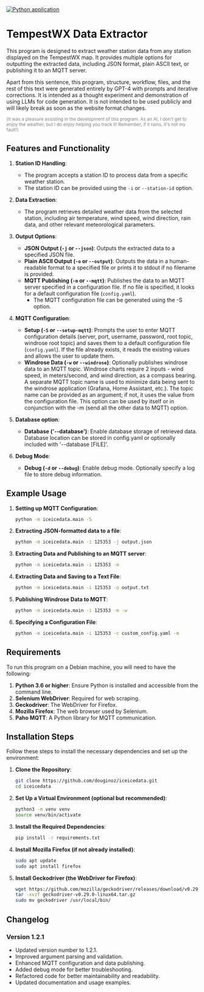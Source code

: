 [![Python application](https://github.com/douginoz/iceicedata/actions/workflows/python-app.yml/badge.svg)](https://github.com/douginoz/iceicedata/actions/workflows/python-app.yml)

# TempestWX Data Extractor

This program is designed to extract weather station data from any station displayed on the TempestWX map. It provides multiple options for outputting the extracted data, including JSON format, plain ASCII text, or publishing it to an MQTT server.

Apart from this sentence, this program, structure, workflow, files, and the rest of this text were generated entirely by GPT-4 with prompts and iterative corrections. It is intended as a thought experiment and demonstration of using LLMs for code generation. It is not intended to be used publicly and will likely break as soon as the website format changes.

<p style="color:gray; font-size:smaller;">(It was a pleasure assisting in the development of this program. As an AI, I don't get to enjoy the weather, but I do enjoy helping you track it! Remember, if it rains, it's not my fault!)</p>

## Features and Functionality

1. **Station ID Handling**:
   - The program accepts a station ID to process data from a specific weather station.
   - The station ID can be provided using the `-i` or `--station-id` option.

2. **Data Extraction**:
   - The program retrieves detailed weather data from the selected station, including air temperature, wind speed, wind direction, rain data, and other relevant meteorological parameters.

3. **Output Options**:
   - **JSON Output (`-j` or `--json`)**: Outputs the extracted data to a specified JSON file.
   - **Plain ASCII Output (`-o` or `--output`)**: Outputs the data in a human-readable format to a specified file or prints it to stdout if no filename is provided.
   - **MQTT Publishing (`-m` or `--mqtt`)**: Publishes the data to an MQTT server specified in a configuration file. If no file is specified, it looks for a default configuration file (`config.yaml`).
      - The MQTT configuration file can be generated using the -S option.

4. **MQTT Configuration**:
   - **Setup (`-S` or `--setup-mqtt`)**: Prompts the user to enter MQTT configuration details (server, port, username, password, root topic, windrose root topic) and saves them to a default configuration file (`config.yaml`). If the file already exists, it reads the existing values and allows the user to update them.
   - **Windrose Data (`-w` or `--windrose`)**: Optionally publishes windrose data to an MQTT topic. Windrose charts require 2 inputs - wind speed, in meters/second, and wind direction, as a compass bearing. A separate MQTT topic name is used to minimize data being sent to the windrose application (Grafana, Home Assistant, etc.). The topic name can be provided as an argument; if not, it uses the value from the configuration file. This option can be used by itself or in conjunction with the -m (send all the other data to MQTT) option.

5. **Database option**:
   - **Database ('--database')**: Enable database storage of retrieved data.  Database location can be stored in config.yaml or optionally included with '--database [FILE]'.

7. **Debug Mode**:
   - **Debug (`-d` or `--debug`)**: Enable debug mode. Optionally specify a log file to store debug information.

## Example Usage

1. **Setting up MQTT Configuration**:
   ```sh
   python -m iceicedata.main -S
   ```

2. **Extracting JSON-formatted data to a file**:
   ```sh
   python -m iceicedata.main -i 125353 -j output.json
   ```

3. **Extracting Data and Publishing to an MQTT server**:
   ```sh
   python -m iceicedata.main -i 125353 -m
   ```

4. **Extracting Data and Saving to a Text File**:
   ```sh
   python -m iceicedata.main -i 125353 -o output.txt
   ```

5. **Publishing Windrose Data to MQTT**:
   ```sh
   python -m iceicedata.main -i 125353 -m -w
   ```

6. **Specifying a Configuration File**:
   ```sh
   python -m iceicedata.main -i 125353 -c custom_config.yaml -m
   ```

## Requirements

To run this program on a Debian machine, you will need to have the following:

1. **Python 3.6 or higher**: Ensure Python is installed and accessible from the command line.
2. **Selenium WebDriver**: Required for web scraping.
3. **Geckodriver**: The WebDriver for Firefox.
4. **Mozilla Firefox**: The web browser used by Selenium.
5. **Paho MQTT**: A Python library for MQTT communication.

## Installation Steps

Follow these steps to install the necessary dependencies and set up the environment:

1. **Clone the Repository**:
   ```sh
   git clone https://github.com/douginoz/iceicedata.git
   cd iceicedata
   ```

2. **Set Up a Virtual Environment (optional but recommended)**:
   ```sh
   python3 -m venv venv
   source venv/bin/activate
   ```

3. **Install the Required Dependencies**:
   ```sh
   pip install -r requirements.txt
   ```

4. **Install Mozilla Firefox (if not already installed)**:
   ```sh
   sudo apt update
   sudo apt install firefox
   ```

5. **Install Geckodriver (the WebDriver for Firefox)**:
   ```sh
   wget https://github.com/mozilla/geckodriver/releases/download/v0.29.0/geckodriver-v0.29.0-linux64.tar.gz
   tar -xvzf geckodriver-v0.29.0-linux64.tar.gz
   sudo mv geckodriver /usr/local/bin/
   ```

## Changelog

### Version 1.2.1
- Updated version number to 1.2.1.
- Improved argument parsing and validation.
- Enhanced MQTT configuration and data publishing.
- Added debug mode for better troubleshooting.
- Refactored code for better maintainability and readability.
- Updated documentation and usage examples.
